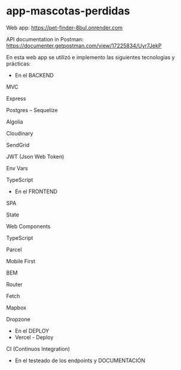 # app-mascotas-perdidas

Web app: https://pet-finder-8bul.onrender.com

API documentation in Postman: https://documenter.getpostman.com/view/17225834/Uyr7JekP

En esta web app se utilizó e implemento las siguientes tecnologías y prácticas:

- En el BACKEND

MVC

Express

Postgres – Sequelize

Algolia

Cloudinary

SendGrid

JWT (Json Web Token)

Env Vars

TypeScript

- En el FRONTEND

SPA

State

Web Components

TypeScript

Parcel

Mobile First

BEM

Router

Fetch

Mapbox

Dropzone

- En el DEPLOY
- Vercel - Deploy

CI (Continuos Integration)

- En el testeado de los endpoints y DOCUMENTACIÓN
